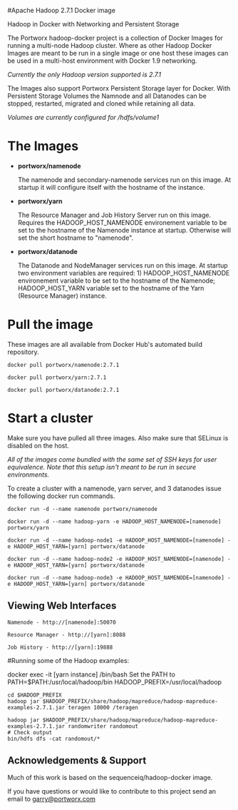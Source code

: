 #Apache Hadoop 2.7.1 Docker image

Hadoop in Docker with Networking and Persistent Storage

The Portworx hadoop-docker project is a collection of Docker Images for running a multi-node Hadoop cluster. Where as other Hadoop Docker Images are meant to be run in a single image or one host these images can be used in a multi-host environment with Docker 1.9 networking.

_Currently the only Hadoop version supported is 2.7.1_

The Images also support Portworx Persistent Storage layer for Docker. With Persistent Storage Volumes the Namnode and all Datanodes can be stopped, restarted, migrated and cloned while retaining all data.

_Volumes are currently configured for /hdfs/volume1_

# The Images

* **portworx/namenode**

  The namenode and secondary-namenode services run on this image. At startup it will configure itself with the hostname of the instance.

* **portworx/yarn**

  The Resource Manager and Job History Server run on this image.  Requires the HADOOP_HOST_NAMENODE environement variable to be set to the hostname of the Namenode instance at startup. Otherwise will set the short hostname to "namenode". 

* **portworx/datanode**

  The Datanode and NodeManager services run on this image.  At startup two environment variables are required: 1) HADOOP_HOST_NAMENODE environement variable to be set to the hostname of the Namenode; HADOOP_HOST_YARN variable set to the hostname of the Yarn (Resource Manager) instance.


# Pull the image

These images are all available from Docker Hub's automated build repository.

```
docker pull portworx/namenode:2.7.1
```

```
docker pull portworx/yarn:2.7.1
```

```
docker pull portworx/datanode:2.7.1
```


# Start a cluster

Make sure you have pulled all three images. Also make sure that SELinux is disabled on the host. 

_All of the images come bundled with the same set of SSH keys for user equivalence. Note that this setup isn't meant to be run in secure environments._

To create a cluster with a namenode, yarn server, and 3 datanodes issue the following docker run commands. 


```
docker run -d --name namenode portworx/namenode
```

```
docker run -d --name hadoop-yarn -e HADOOP_HOST_NAMENODE=[namenode] portworx/yarn
```

```
docker run -d --name hadoop-node1 -e HADOOP_HOST_NAMENODE=[namenode] -e HADOOP_HOST_YARN=[yarn] portworx/datanode
```

```
docker run -d --name hadoop-node2 -e HADOOP_HOST_NAMENODE=[namenode] -e HADOOP_HOST_YARN=[yarn] portworx/datanode
```

```
docker run -d --name hadoop-node3 -e HADOOP_HOST_NAMENODE=[namenode] -e HADOOP_HOST_YARN=[yarn] portworx/datanode
```



## Viewing Web Interfaces

```
Namenode - http://[namenode]:50070
```

```
Resource Manager - http://[yarn]:8088
```

```
Job History - http://[yarn]:19888
```



#Running some of the Hadoop examples:

docker exec -it [yarn instance] /bin/bash
Set the PATH to PATH=$PATH:/usr/local/hadoop/bin 
HADOOP_PREFIX=/usr/local/hadoop


```
cd $HADOOP_PREFIX
hadoop jar $HADOOP_PREFIX/share/hadoop/mapreduce/hadoop-mapreduce-examples-2.7.1.jar teragen 10000 /teragen

hadoop jar $HADOOP_PREFIX/share/hadoop/mapreduce/hadoop-mapreduce-examples-2.7.1.jar randomwriter randomout
# Check output
bin/hdfs dfs -cat randomout/*
```


## Acknowledgements & Support

Much of this work is based on the sequenceiq/hadoop-docker image. 

If you have questions or would like to contribute to this project send an email to garry@portworx.com
